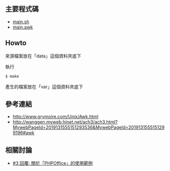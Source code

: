 

## 主要程式碼

* [main.sh](main.sh)
* [main.awk](main.awk)

## Howto

來源檔案放在「data」這個資料夾底下

執行

``` sh
$ make
```

產生的檔案放在「var」這個資料夾底下


## 參考連結

* http://www.grymoire.com/Unix/Awk.html
* http://wanggen.myweb.hinet.net/ach3/ach3.html?MywebPageId=2019131555151293536&MywebPageId=2019131555151299196#awk


## 相關討論

* [#3 回覆: 關於「PHPOffice」的使用範例](https://www.ubuntu-tw.org/modules/newbb/viewtopic.php?post_id=361320#forumpost361320)
